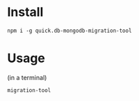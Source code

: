 # Install

```
npm i -g quick.db-mongodb-migration-tool
```

# Usage

(in a terminal)

```
migration-tool
```
